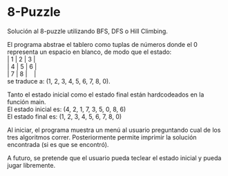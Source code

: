 # 8-Puzzle
Solución al 8-puzzle utilizando BFS, DFS o Hill Climbing.

El programa abstrae el tablero como tuplas de números donde el 0 representa un espacio en blanco, de modo que el estado:<br>
| 1 | 2 | 3 |<br>
| 4 | 5 | 6 |<br>
| 7 | 8 |&nbsp;&nbsp;&nbsp;&nbsp;|<br>
se traduce a: (1, 2, 3, 4, 5, 6, 7, 8, 0).

Tanto el estado inicial como el estado final están hardcodeados en la función main.<br>
El estado inicial es: (4, 2, 1, 7, 3, 5, 0, 8, 6)<br>
El estado final es:   (1, 2, 3, 4, 5, 6, 7, 8, 0)

Al iniciar, el programa muestra un menú al usuario preguntando cual de los tres algoritmos correr. Posteriormente permite imprimir la solución encontrada (si es que se encontró).

A futuro, se pretende que el usuario pueda teclear el estado inicial y pueda jugar libremente.
